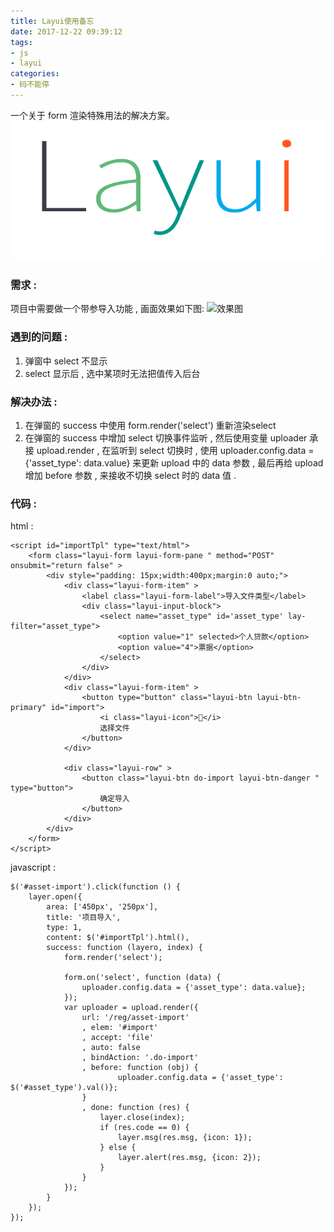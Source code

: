 ```yaml
---
title: Layui使用备忘
date: 2017-12-22 09:39:12
tags: 
- js
- layui
categories: 
- 码不能停
---
```


一个关于 form 渲染特殊用法的解决方案。
![](/images/layui.png)

<!--more-->
### 需求 :
项目中需要做一个带参导入功能 , 画面效果如下图:
![效果图](2017-11-16-10-48-47-5a0cfc8febf33.png)

### 遇到的问题 : 
1. 弹窗中 select 不显示
2. select 显示后 , 选中某项时无法把值传入后台

### 解决办法 :
1. 在弹窗的 success 中使用 form.render('select') 重新渲染select
2. 在弹窗的 success 中增加 select 切换事件监听 , 然后使用变量 uploader 承接 upload.render , 在监听到 select 切换时 , 使用 uploader.config.data = {'asset_type': data.value} 来更新 upload 中的 data 参数 , 最后再给 upload 增加 before 参数 , 来接收不切换 select 时的 data 值 .

### 代码 :
html :
```
<script id="importTpl" type="text/html">
    <form class="layui-form layui-form-pane " method="POST"  onsubmit="return false" >
        <div style="padding: 15px;width:400px;margin:0 auto;">
            <div class="layui-form-item" >
                <label class="layui-form-label">导入文件类型</label>
                <div class="layui-input-block">
                    <select name="asset_type" id='asset_type' lay-filter="asset_type">
                        <option value="1" selected>个人贷款</option>
                        <option value="4">票据</option>
                    </select>
                </div>
            </div>
            <div class="layui-form-item" >
                <button type="button" class="layui-btn layui-btn-primary" id="import">
                    <i class="layui-icon"></i>
                    选择文件
                </button>
            </div>

            <div class="layui-row" >
                <button class="layui-btn do-import layui-btn-danger " type="button">
                    确定导入
                </button>
            </div>
        </div>
    </form>
</script>
```

javascript :
```
$('#asset-import').click(function () {
    layer.open({
        area: ['450px', '250px'],
        title: '项目导入',
        type: 1,
        content: $('#importTpl').html(),
        success: function (layero, index) {
            form.render('select');

            form.on('select', function (data) {
                uploader.config.data = {'asset_type': data.value};
            });
            var uploader = upload.render({
                url: '/reg/asset-import'
                , elem: '#import'
                , accept: 'file'
                , auto: false
                , bindAction: '.do-import'
                , before: function (obj) {
                        uploader.config.data = {'asset_type': $('#asset_type').val()};
                }
                , done: function (res) {
                    layer.close(index);
                    if (res.code == 0) {
                        layer.msg(res.msg, {icon: 1});
                    } else {
                        layer.alert(res.msg, {icon: 2});
                    }
                }
            });
        }
    });
});
```